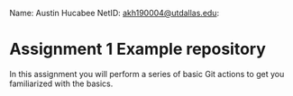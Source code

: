Name: Austin Hucabee
NetID: akh190004@utdallas.edu:
# Assignment 1 Example repository

In this assignment you will perform a series of basic Git actions to get you familiarized with the basics.
